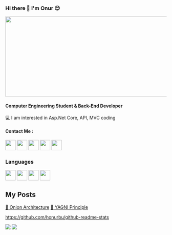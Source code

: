 ### Hi there 👋 I'm Onur :blush: 

<img src="https://media.giphy.com/media/26tn33aiTi1jkl6H6/giphy.gif" align="center" width="2500" height="250">

#### Computer Engineering Student & Back-End Developer

 :computer: I am interested in Asp.Net Core, API, MVC coding

#### Contact Me :
<a href="https://instagram.com/honurbu">
<img src="https://raw.githubusercontent.com/rahuldkjain/github-profile-readme-generator/master/src/images/icons/Social/instagram.svg" height="32"></a>

<a href="https://twitter.com/honurbu">
<img src="https://uxwing.com/wp-content/themes/uxwing/download/brands-and-social-media/x-social-media-logo-icon.png" height="32"></a>

<a href="https://www.linkedin.com/in/onur-bural-994158233">
<img src="https://upload.wikimedia.org/wikipedia/commons/f/f8/LinkedIn_icon_circle.svg" height="32"></a>

<a href="https://honurbu.medium.com/">
<img src="https://seeklogo.com/images/M/medium-2020-new-logo-4DD1CA1BFF-seeklogo.com.png" height="32"></a>

<a href="https://www.hackerrank.com/honurbu">
<img src="https://upload.wikimedia.org/wikipedia/commons/thumb/4/40/HackerRank_Icon-1000px.png/480px-HackerRank_Icon-1000px.png" height="32"></a>



### Languages

<img src="https://cdn.icon-icons.com/icons2/2415/PNG/512/csharp_original_logo_icon_146578.png" height="32">
<img src="https://5.imimg.com/data5/YO/LD/GLADMIN-50906000/asp-net-mvc-certification-course-500x500.png" height="32">
<img src="https://upload.wikimedia.org/wikipedia/commons/e/ee/.NET_Core_Logo.svg" height="32">
<img src="https://miro.medium.com/max/480/1*SnZqHENpIMiEKsg999Q0DQ.png" height="32">

## My Posts
<a href="https://honurbu.medium.com/onion-architecture-so%C4%9Fan-mimarisi-nedir-8b4e8f1fb24">:pencil: Onion Architecture</a>
<a href="https://honurbu.medium.com/yagni-you-aint-gonna-need-it-prensibi-1b2479e70dbb">:pencil: YAGNI Principle</a>

https://github.com/honurbu/github-readme-stats

<img src="https://github-readme-stats.vercel.app/api/top-langs/?username=honurbu&theme=radical">

<img src="https://github-readme-stats.vercel.app/api?username=honurbu&theme=radical">
